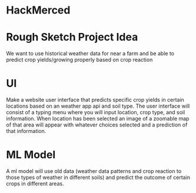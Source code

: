 # HackMerced

# Rough Sketch Project Idea
We want to use historical weather data for near a farm and be able to predict crop yields/growing properly based on crop reaction

# UI
Make a website user interface that predicts specific crop yields in certain locations based on an weather app api and soil type. The user interface will consist of a typing menu where you will input location, crop type, and soil information. When location has been selected an image of a zoomable map of that area will appear with whatever choices selected and a prediction of that information.

# ML Model
A ml model will use old data (weather data patterns and crop reaction to those types of weather in different soils) and predict the outcome of certain crops in different areas.

